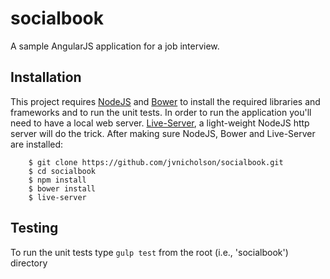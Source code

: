 # socialbook

A sample AngularJS application for a job interview.

## Installation

This project requires [NodeJS](https://nodejs.org/en/) and [Bower](http://bower.io) to install the required libraries and frameworks and to run the unit tests.
In order to run the application you'll need to have a local web server. [Live-Server](https://www.npmjs.com/package/live-server), a light-weight NodeJS http server
 will do the trick. After making sure NodeJS, Bower and Live-Server are installed:
 
 ```
     $ git clone https://github.com/jvnicholson/socialbook.git
     $ cd socialbook
     $ npm install
     $ bower install
     $ live-server
 ```

## Testing
 
 To run the unit tests type `gulp test` from the root (i.e., 'socialbook') directory
